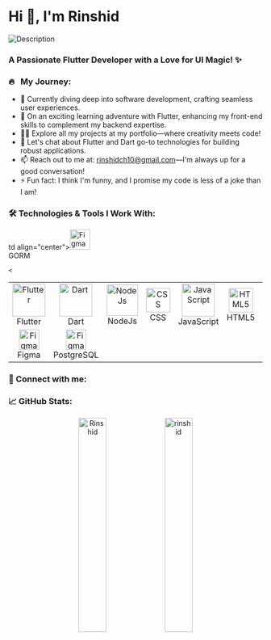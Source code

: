# Hi 👋, I'm Rinshid 
<img src="img.webp" alt="Description" class="inline-image">


### A Passionate Flutter Developer with a Love for UI Magic! ✨

### 🔥 &nbsp; My Journey:

- 🔭 Currently diving deep into software development, crafting seamless user experiences.
- 🌱 On an exciting learning adventure with Flutter, enhancing my front-end skills to complement my backend expertise.
- 👨‍💻 Explore all my projects at my portfolio—where creativity meets code!
- 💬 Let's chat about Flutter   and Dart go-to technologies for building robust applications.
- 📫 Reach out to me at: rinshidch10@gmail.com—I'm always up for a good conversation!
- ⚡ Fun fact: I think I'm funny, and I promise my code is less of a joke than I am!



### 🛠️ Technologies & Tools I Work With:

<table align="center">
  <tr>
    <td align="center"><img src="https://www.thoughtwin.com/assets/img/flutter-img.gif" alt="Flutter" width="65" /><br>Flutter</td>
    <td align="center"><img src="https://codewithandrea.com/img/banners/dart-course-banner-small.png" alt="Dart" width="65" /><br>Dart</td>
     <td align="center"><img src="https://user-images.githubusercontent.com/74038190/212257460-738ff738-247f-4445-a718-cdd0ca76e2db.gif" alt="NodeJs" width="62" /><br>NodeJs</td>
     <td align="center"><img src="https://skillicons.dev/icons?i=css" alt="CSS" width="48" /><br>CSS</td>
     <td align="center"><img src="https://techstack-generator.vercel.app/js-icon.svg" alt="JavaScript" width="65" /><br>JavaScript</td>
       <td align="center"><img src="https://skillicons.dev/icons?i=html" alt="HTML5" width="48" /><br>HTML5</td>
     <td align="center"><img src="https://skillicons.dev/icons?i=bootstrap" alt="Bootstrap" width="48" /><br>Bootstrap</td>
      <td align="center"><img src="https://techstack-generator.vercel.app/github-icon.svg" alt="GitHub" width="65" /><br>GitHub</td>
      td align="center"><img src="https://avatars.githubusercontent.com/u/15127678?s=48&v=4" alt="Figma" width="40" /><br>GORM</td>
      

   
    
 
   
   
  </tr>
  <tr>
     
    <

   
   

   
 
  
  </tr>
   <tr>
  <td align="center"><img src="https://www.vectorlogo.zone/logos/figma/figma-icon.svg" alt="Figma" width="40" /><br>Figma</td>
  <td align="center"><img src="https://camo.githubusercontent.com/8ac99a8f9df10832e35eb2fb7fad603424fa19b103551cdebf76cbae20d9ef0c/68747470733a2f2f736b696c6c69636f6e732e6465762f69636f6e733f693d706f737467726573" 
      alt="Figma" width="40" /><br>PostgreSQL</td>
  
  </tr>
</table>

### 🤝 Connect with me:




### 📈 GitHub Stats:


<p align="center">
    <img src="https://github-readme-stats.vercel.app/api?username=Rinshidch10&show_icons=true&locale=en" alt="Rinshid" width="33%" />
    <img src="https://github-readme-streak-stats.herokuapp.com/?user=Rinshidch10&" alt="rinshid" width="33%" />
   
</p> 
